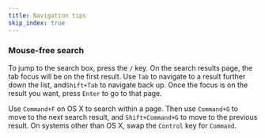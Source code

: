 ```yaml
---
title: Navigation tips
skip_index: true
---
```


### Mouse-free search

To jump to the search box, press the `/` key. On the search results page, the
tab focus will be on the first result. Use `Tab` to navigate to a result
further down the list, and`Shift+Tab` to navigate back up. Once the focus is
on the result you want, press `Enter` to go to that page.

Use `Command+F` on OS X to search within a page. Then use `Command+G` to move
to the next search result, and `Shift+Command+G` to move to the previous
result. On systems other than OS X, swap the `Control` key for `Command`.
